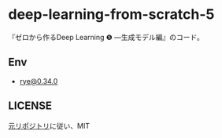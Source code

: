 # deep-learning-from-scratch-5

『ゼロから作るDeep Learning ❺ ―生成モデル編』のコード。  

## Env

- rye@0.34.0

## LICENSE

[元リポジトリ](https://github.com/oreilly-japan/deep-learning-from-scratch-5/tree/main)に従い、MIT

